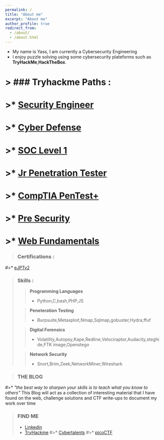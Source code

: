 ```yaml
---
permalink: /
title: "About me"
excerpt: "About me"
author_profile: true
redirect_from: 
  - /about/
  - /about.html
---
```



* My name is Yass, I am currently a Cybersecurity Engineering 
* I enjoy puzzle solving using some cybersecurity plateforms such as **TryHackMe**,**HackTheBox**.

<script src="https://tryhackme.com/badge/289388"></script>

# > ### Tryhackme Paths :
# >* [Security Engineer](https://tryhackme-certificates.s3-eu-west-1.amazonaws.com/THM-YCESNZD6OJ.png)
# >* [Cyber Defense](https://tryhackme-certificates.s3-eu-west-1.amazonaws.com/THM-IMJWWN5Z9S.png)
# >* [SOC Level 1](https://tryhackme-certificates.s3-eu-west-1.amazonaws.com/THM-IHQOABLZ6E.png)
# >* [Jr Penetration Tester](https://tryhackme-certificates.s3-eu-west-1.amazonaws.com/THM-9AVCHFIMUT.png)
# >* [CompTIA PenTest+](https://tryhackme-certificates.s3-eu-west-1.amazonaws.com/THM-XT1Q9F8HXW.png)
# >* [Pre Security](https://tryhackme-certificates.s3-eu-west-1.amazonaws.com/THM-IWREBY7WHP.png)
# >* [Web Fundamentals](https://tryhackme-certificates.s3-eu-west-1.amazonaws.com/THM-HRV8T0BJFH.png)

> ### Certifications :
#>* [eJPTv2](https://certs.ine.com/9e5ac66e-7b62-478e-bdcf-e32b3116ac50)


>### Skills :
>>**Programming Languages**
>>* Python,C,bash,PHP,JS 
>
>>**Peneteration Testing**
>>* Burpsuite,Metasploit,Nmap,Sqlmap,gobuster,Hydra,ffuf
>
>>**Digital Forensics**
>>* Volatility,Autopsy,Kape,Redline,Velociraptor,Audacity,steghide,FTK image,Openstego
>
>>**Network Security**
>>* Snort,Brim,Zeek,NetworkMiner,Wireshark

>

>### THE BLOG
#>* *"the best way to sharpen your skills is to teach what you know to others"* This Blog will act as a collection of interesting material that I have found on the web, challenge solutions and CTF write-ups to document my work over time

>### FIND ME
>* [Linkedin](https://www.linkedin.com/in/yassine-boudchiche/)
>* [TryHackme](https://tryhackme.com/p/sayn28)
#>* [Cybertalents](https://cybertalents.com/members/)
#>* [picoCTF](https://play.picoctf.org/users/)
